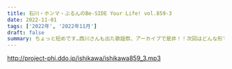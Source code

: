 ```yaml
---
title: 石川・ホンマ・ぶるんのBe-SIDE Your Life! vol.859-3
date: 2022-11-01
tags: ['2022年', '2022年11月']
draft: false
summary: ちょっと短めです…西川さんも出た歌謡祭、アーカイブで是非！！次回はどんな形で収録するのか…お楽しみに。
---
```


http://project-phi.ddo.jp/ishikawa/ishikawa859_3.mp3
